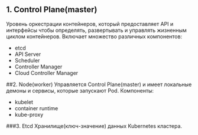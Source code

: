## 1. Control Plane(master)
Уровень оркестрации контейнеров, который предоставляет API и интерфейсы чтобы определять, развертывать и управлять жизненным циклом контейнеров.
Включает множество различных компонентов:
- etcd
- API Server
- Scheduler
- Controller Manager
- Cloud Controller Manager

##2. Node(worker)
Управляется Control Plane(master) и имеет локальные демоны и сервисы, которые запускают Pod. 
Компоненты:
- kubelet
- container runtime
- kube-proxy


###3. Etcd
Хранилище(ключ-значение) данных Kubernetes кластера. 
